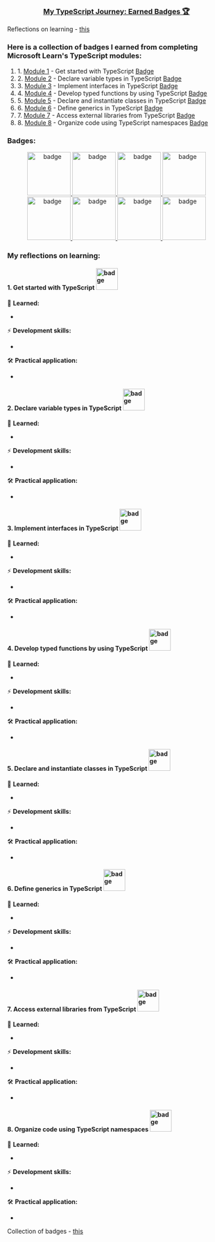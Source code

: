 <h3 align="center"><a target="_blank" href="https://learn.microsoft.com/en-us/users/yury-1685/">My TypeScript Journey: Earned Badges 🏆</a></h3>
<p>Reflections on learning - <a href="#reflections-on-learning" title="open module reflections">this</a><p>
<h3 id="collection-of-badges">Here is a collection of badges I earned from completing Microsoft Learn's TypeScript modules:</h3>
<ol>
  <li>1. <a href="#get-started-with-ts" title="open module reflections">Module 1</a> - Get started with TypeScript <a target="_blank" href="https://learn.microsoft.com/api/achievements/share/en-us/Yury-1685/UFSLRRC3?sharingId=990D6ED34729992B" title="open badge">Badge</a></li>
  <li>2. <a href="#declare-variable-types-in-ts" title="open module reflections">Module 2</a> - Declare variable types in TypeScript <a target="_blank" href="https://learn.microsoft.com/api/achievements/share/en-us/Yury-1685/3X56KBUH?sharingId=990D6ED34729992B" title="open badge">Badge</a></li>
  <li>3. <a href="#implement-interfaces-in-ts" title="open module reflections">Module 3</a> - Implement interfaces in TypeScript <a target="_blank" href="https://learn.microsoft.com/api/achievements/share/en-us/Yury-1685/HYLC6K28?sharingId=990D6ED34729992B" title="open badge">Badge</a></li>
  <li>4. <a href="#develop-typed-functions-by-using-ts" title="open module reflections">Module 4</a> - Develop typed functions by using TypeScript <a target="_blank" href="https://learn.microsoft.com/api/achievements/share/en-us/Yury-1685/8R6PNR3W?sharingId=990D6ED34729992B" title="open badge">Badge</a></li>
  <li>5. <a href="#declare-and-instantiate-classes-in-ts" title="open module reflections">Module 5</a> - Declare and instantiate classes in TypeScript <a target="_blank" href="https://learn.microsoft.com/api/achievements/share/en-us/Yury-1685/HYGEXBX8?sharingId=990D6ED34729992B" title="open badge">Badge</a></li>
  <li>6. <a href="#define-generics-in-ts" title="open module reflections">Module 6</a> - Define generics in TypeScript <a target="_blank" href="https://learn.microsoft.com/api/achievements/share/en-us/Yury-1685/PTZ3SAE4?sharingId=990D6ED34729992B" title="open badge">Badge</a></li>
  <li>7. <a href="#access-external-libraries-from-ts" title="open module reflections">Module 7</a> - Access external libraries from TypeScript <a target="_blank" href="https://learn.microsoft.com/api/achievements/share/en-us/Yury-1685/DGQNUV8J?sharingId=990D6ED34729992B" title="open badge">Badge</a></li>
  <li>8. <a href="#organize-code-using-ts-namespaces" title="open module reflections">Module 8</a> - Organize code using TypeScript namespaces <a target="_blank" href="https://learn.microsoft.com/api/achievements/share/en-us/Yury-1685/WAC4MDZN?sharingId=990D6ED34729992B" title="open badge">Badge</a></li>
</ol>

<h3>Badges:</h3>
<div align="center">
  <a target="_blank" href="https://learn.microsoft.com/api/achievements/share/en-us/Yury-1685/WAC4MDZN?sharingId=990D6ED34729992B">
    <img src="https://learn.microsoft.com/en-us/training/achievements/typescript/typescript-get-started.svg" alt="badge" style="width: 100px;" title="Get started with TypeScript">
  </a>
  <a target="_blank" href="https://learn.microsoft.com/api/achievements/share/en-us/Yury-1685/3X56KBUH?sharingId=990D6ED34729992B">
    <img src="https://learn.microsoft.com/en-us/training/achievements/typescript/typescript-declare-variable-types.svg" alt="badge" style="width: 100px;" title="Declare variable types in TypeScript">
  </a>
  <a target="_blank" href="https://learn.microsoft.com/api/achievements/share/en-us/Yury-1685/HYLC6K28?sharingId=990D6ED34729992B">
    <img src="https://learn.microsoft.com/en-us/training/achievements/typescript/typescript-implement-interfaces.svg" alt="badge" style="width: 100px;" title="Implement interfaces in TypeScript">
  </a>
  <a target="_blank" href="https://learn.microsoft.com/api/achievements/share/en-us/Yury-1685/8R6PNR3W?sharingId=990D6ED34729992B">
    <img src="https://learn.microsoft.com/en-us/training/achievements/typescript/typescript-develop-typed-functions.svg" alt="badge" style="width: 100px;" title="Develop typed functions by using TypeScript">
  </a>
  <a target="_blank" href="https://learn.microsoft.com/api/achievements/share/en-us/Yury-1685/HYGEXBX8?sharingId=990D6ED34729992B">
    <img src="https://learn.microsoft.com/en-us/training/achievements/typescript/typescript-declare-instantiate-classes.svg" alt="badge" style="width: 100px;" title="Declare and instantiate classes in TypeScript">
  </a>
  <a target="_blank" href="https://learn.microsoft.com/api/achievements/share/en-us/Yury-1685/PTZ3SAE4?sharingId=990D6ED34729992B">
    <img src="https://learn.microsoft.com/en-us/training/achievements/typescript/typescript-generics.svg" alt="badge" style="width: 100px;" title="Define generics in TypeScript">
  </a>
  <a target="_blank" href="https://learn.microsoft.com/api/achievements/share/en-us/Yury-1685/DGQNUV8J?sharingId=990D6ED34729992B">
    <img src="https://learn.microsoft.com/en-us/training/achievements/typescript/typescript-work-external-libraries.svg" alt="badge" style="width: 100px;" title="Access external libraries from TypeScript">
  </a>
  <a target="_blank" href="https://learn.microsoft.com/api/achievements/share/en-us/Yury-1685/WAC4MDZN?sharingId=990D6ED34729992B">
    <img src="https://learn.microsoft.com/en-us/training/achievements/typescript/typescript-namespaces-organize-code.svg" alt="badge" style="width: 100px;" title="Organize code using TypeScript namespaces">
  </a>
</div>

<h3 id="reflections-on-learning">My reflections on learning:</h3>

<h4 id="get-started-with-ts">1. Get started with TypeScript 
  <a target="_blank" href="https://learn.microsoft.com/api/achievements/share/en-us/Yury-1685/WAC4MDZN?sharingId=990D6ED34729992B">
    <img src="https://learn.microsoft.com/en-us/training/achievements/typescript/typescript-get-started.svg" alt="badge" style="width: 50px;" title="Get started with TypeScript">
  </a>
</h4>

<p>📝 <strong>Learned:</strong><p>
<ul>
  <li></li>
</ul>

<p>⚡ <strong>Development skills:</strong><p>
<ul>
  <li></li>
</ul>

<p>🛠️ <strong>Practical application:</strong><p>
<ul>
  <li></li>
</ul>

<h4 id="declare-variable-types-in-ts">2. Declare variable types in TypeScript 
  <a target="_blank" href="https://learn.microsoft.com/api/achievements/share/en-us/Yury-1685/3X56KBUH?sharingId=990D6ED34729992B">
    <img src="https://learn.microsoft.com/en-us/training/achievements/typescript/typescript-declare-variable-types.svg" alt="badge" style="width: 50px;" title="Declare variable types in TypeScript">
  </a>
</h4>

<p>📝 <strong>Learned:</strong><p>
<ul>
  <li></li>
</ul>

<p>⚡ <strong>Development skills:</strong><p>
<ul>
  <li></li>
</ul>

<p>🛠️ <strong>Practical application:</strong><p>
<ul>
  <li></li>
</ul>

<h4 id="implement-interfaces-in-ts">3. Implement interfaces in TypeScript 
  <a target="_blank" href="https://learn.microsoft.com/api/achievements/share/en-us/Yury-1685/HYLC6K28?sharingId=990D6ED34729992B">
    <img src="https://learn.microsoft.com/en-us/training/achievements/typescript/typescript-implement-interfaces.svg" alt="badge" style="width: 50px;" title="Implement interfaces in TypeScript">
  </a>
</h4>

<p>📝 <strong>Learned:</strong><p>
<ul>
  <li></li>
</ul>

<p>⚡ <strong>Development skills:</strong><p>
<ul>
  <li></li>
</ul>

<p>🛠️ <strong>Practical application:</strong><p>
<ul>
  <li></li>
</ul>

<h4 id="develop-typed-functions-by-using-ts">4. Develop typed functions by using TypeScript 
  <a target="_blank" href="https://learn.microsoft.com/api/achievements/share/en-us/Yury-1685/8R6PNR3W?sharingId=990D6ED34729992B">
    <img src="https://learn.microsoft.com/en-us/training/achievements/typescript/typescript-develop-typed-functions.svg" alt="badge" style="width: 50px;" title="Develop typed functions by using TypeScript">
  </a>
</h4>

<p>📝 <strong>Learned:</strong><p>
<ul>
  <li></li>
</ul>

<p>⚡ <strong>Development skills:</strong><p>
<ul>
  <li></li>
</ul>

<p>🛠️ <strong>Practical application:</strong><p>
<ul>
  <li></li>
</ul>

<h4 id="declare-and-instantiate-classes-in-ts">5. Declare and instantiate classes in TypeScript 
  <a target="_blank" href="https://learn.microsoft.com/api/achievements/share/en-us/Yury-1685/HYGEXBX8?sharingId=990D6ED34729992B">
    <img src="https://learn.microsoft.com/en-us/training/achievements/typescript/typescript-declare-instantiate-classes.svg" alt="badge" style="width: 50px;" title="Declare and instantiate classes in TypeScript">
  </a>
</h4>

<p>📝 <strong>Learned:</strong><p>
<ul>
  <li></li>
</ul>

<p>⚡ <strong>Development skills:</strong><p>
<ul>
  <li></li>
</ul>

<p>🛠️ <strong>Practical application:</strong><p>
<ul>
  <li></li>
</ul>

<h4 id="define-generics-in-ts">6. Define generics in TypeScript 
  <a target="_blank" href="https://learn.microsoft.com/api/achievements/share/en-us/Yury-1685/PTZ3SAE4?sharingId=990D6ED34729992B">
    <img src="https://learn.microsoft.com/en-us/training/achievements/typescript/typescript-generics.svg" alt="badge" style="width: 50px;" title="Define generics in TypeScript">
  </a>
</h4>

<p>📝 <strong>Learned:</strong><p>
<ul>
  <li></li>
</ul>

<p>⚡ <strong>Development skills:</strong><p>
<ul>
  <li></li>
</ul>

<p>🛠️ <strong>Practical application:</strong><p>
<ul>
  <li></li>
</ul>

<h4 id="access-external-libraries-from-ts">7. Access external libraries from TypeScript 
  <a target="_blank" href="https://learn.microsoft.com/api/achievements/share/en-us/Yury-1685/DGQNUV8J?sharingId=990D6ED34729992B">
    <img src="https://learn.microsoft.com/en-us/training/achievements/typescript/typescript-work-external-libraries.svg" alt="badge" style="width: 50px;" title="Access external libraries from TypeScript">
  </a>
</h4>

<p>📝 <strong>Learned:</strong><p>
<ul>
  <li></li>
</ul>

<p>⚡ <strong>Development skills:</strong><p>
<ul>
  <li></li>
</ul>

<p>🛠️ <strong>Practical application:</strong><p>
<ul>
  <li></li>
</ul>

<h4 id="organize-code-using-ts-namespaces">8. Organize code using TypeScript namespaces 
  <a target="_blank" href="https://learn.microsoft.com/api/achievements/share/en-us/Yury-1685/WAC4MDZN?sharingId=990D6ED34729992B">
    <img src="https://learn.microsoft.com/en-us/training/achievements/typescript/typescript-namespaces-organize-code.svg" alt="badge" style="width: 50px;" title="Organize code using TypeScript namespaces">
  </a>
</h4>

<p>📝 <strong>Learned:</strong><p>
<ul>
  <li></li>
</ul>

<p>⚡ <strong>Development skills:</strong><p>
<ul>
  <li></li>
</ul>

<p>🛠️ <strong>Practical application:</strong><p>
<ul>
  <li></li>
</ul>

<p>Collection of badges - <a href="#collection-of-badges" title="open module reflections">this</a><p>